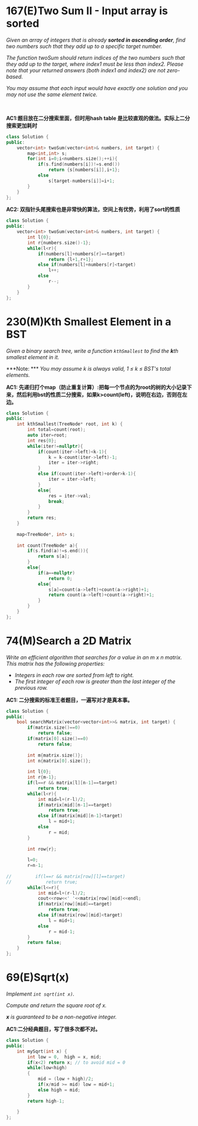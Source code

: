 # 167(E)Two Sum II - Input array is sorted

*Given an array of integers that is already **sorted in ascending order**, find two numbers such that they add up to a specific target number.*

*The function twoSum should return indices of the two numbers such that they add up to the target, where index1 must be less than index2. Please note that your returned answers (both index1 and index2) are not zero-based.*

*You may assume that each input would have exactly one solution and you may not use the same element twice.*

​	

**AC1:题目放在二分搜索里面，但时用hash table 是比较直观的做法。实际上二分搜索更加耗时**

```c++
class Solution {
public:
    vector<int> twoSum(vector<int>& numbers, int target) {
        map<int,int> s;
        for(int i=0;i<numbers.size();++i){
            if(s.find(numbers[i])!=s.end())
                return {s[numbers[i]],i+1};
            else
                s[target-numbers[i]]=i+1;
        }
    }
};
```



**AC2: 双指针头尾搜索也是非常快的算法，空间上有优势，利用了sort的性质**

```c++
class Solution {
public:
    vector<int> twoSum(vector<int>& numbers, int target) {
        int l{0};
        int r{numbers.size()-1};
        while(l<r){
            if(numbers[l]+numbers[r]==target)
                return {l+1,r+1};
            else if(numbers[l]+numbers[r]<target)
                l++;
            else
                r--;
        }      
    }
};
```



# 230(M)Kth Smallest Element in a BST

*Given a binary search tree, write a function `kthSmallest` to find the **k**th smallest element in it.*

***Note: ***
*You may assume k is always valid, 1 ≤ k ≤ BST's total elements.*



**AC1: 先递归打个map（防止重复计算）:把每一个节点的为root的树的大小记录下来，然后利用bst的性质二分搜索，如果k>count(left)，说明在右边，否则在左边。**

```c++
class Solution {
public:
    int kthSmallest(TreeNode* root, int k) {
        int total=count(root);
        auto iter=root;
        int res{0};
        while(iter!=nullptr){
            if(count(iter->left)<k-1){
                k = k-count(iter->left)-1;
                iter = iter->right;
            }
            else if(count(iter->left)+order>k-1){
                iter = iter->left;
            }
            else{
                res = iter->val;
                break;
            }
        }
        return res;
    }
    
    map<TreeNode*, int> s;
    
    int count(TreeNode* a){
        if(s.find(a)!=s.end()){
            return s[a];
        }
        else{
            if(a==nullptr)
                return 0;
            else{
                s[a]=count(a->left)+count(a->right)+1;
                return count(a->left)+count(a->right)+1;
            }
        }
    }
};
```



# 74(M)Search a 2D Matrix

*Write an efficient algorithm that searches for a value in an m x n matrix. This matrix has the following properties:*

- *Integers in each row are sorted from left to right.*
- *The first integer of each row is greater than the last integer of the previous row.*



**AC1: 二分搜索的标准王者题目，一遍写对才是真本事。**

```c++
class Solution {
public:
    bool searchMatrix(vector<vector<int>>& matrix, int target) {
        if(matrix.size()==0)
            return false;
        if(matrix[0].size()==0)
            return false;
        
        int m{matrix.size()};
        int n{matrix[0].size()};
        
        int l{0};
        int r{m-1};
        if(l==r && matrix[l][n-1]==target)
            return true;
        while(l<r){
            int mid=l+(r-l)/2;
            if(matrix[mid][n-1]==target)
                return true;
            else if(matrix[mid][n-1]<target)
                l = mid+1;
            else
                r = mid;
        }
        
        int row{r};
        
        l=0;
        r=n-1;
        
//         if(l==r && matrix[row][l]==target)
//             return true;
        while(l<=r){
            int mid=l+(r-l)/2;
            cout<<row<<' '<<matrix[row][mid]<<endl;
            if(matrix[row][mid]==target)
                return true;
            else if(matrix[row][mid]<target)
                l = mid+1;
            else
                r = mid-1;
        }
        return false;   
    }
};
```



# 69(E)Sqrt(x)

*Implement `int sqrt(int x)`.*

*Compute and return the square root of x.*

***x** is guaranteed to be a non-negative integer.*



**AC1:二分经典题目，写了很多次都不对。**

```c++
class Solution {
public:
    int mySqrt(int x) {
        int low = 0,  high = x, mid;
        if(x<2) return x; // to avoid mid = 0
        while(low<high)
        {
            mid = (low + high)/2;
            if(x/mid >= mid) low = mid+1;
            else high = mid;
        }
        return high-1;
        
    }
};
```

